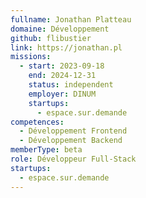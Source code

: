 ```yaml
---
fullname: Jonathan Platteau
domaine: Développement
github: flibustier
link: https://jonathan.pl
missions:
  - start: 2023-09-18
    end: 2024-12-31
    status: independent
    employer: DINUM
    startups:
      - espace.sur.demande
competences:
  - Développement Frontend
  - Développement Backend
memberType: beta
role: Développeur Full-Stack
startups:
  - espace.sur.demande
---
```

